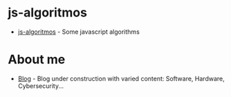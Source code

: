 # js-algoritmos

- [js-algoritmos](https://abienvenido.ddns.net/algoritmos-en-javascript/) - Some javascript algorithms 

# About me
- [Blog](https://abienvenido.ddns.net/) - Blog under construction with varied content: Software, Hardware, Cybersecurity...